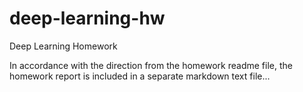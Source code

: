 # deep-learning-hw
Deep Learning Homework

In accordance with the direction from the homework readme file, the homework report is included in a separate markdown text file...